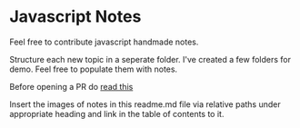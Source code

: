 # Javascript Notes

Feel free to contribute javascript handmade notes.

Structure each new topic in a seperate folder. I've created a few folders for demo. Feel free to populate them with notes.

Before opening a PR do [read this](..//master/README.md)

Insert the images of notes in this readme.md file via relative paths under appropriate heading and link in the table of contents to it.

